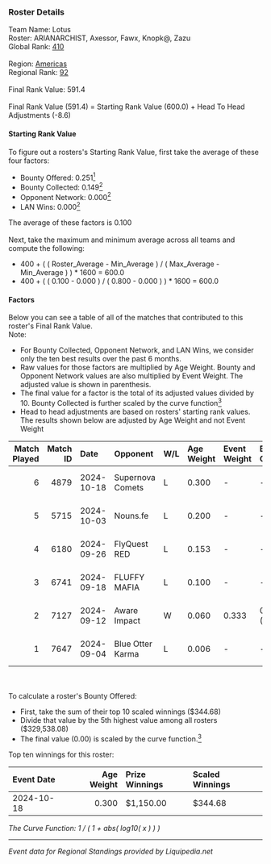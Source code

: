 ### Roster Details<br />
Team Name: Lotus<br />
Roster: ARIANARCHIST, Axessor, Fawx, Knopk@, Zazu<br />
Global Rank: [410](../standings_global.md)<br />
<br />
Region: [Americas]( ../standings_americas.md)<br />
Regional Rank: [92]( ../standings_americas.md)<br />
<br />
Final Rank Value:  591.4<br />
<br />
Final Rank Value (591.4) = Starting Rank Value (600.0) + Head To Head Adjustments (-8.6)<br />

#### Starting Rank Value<br />
To figure out a rosters's Starting Rank Value, first take the average of these four factors:<br />
- Bounty Offered: 0.251[<sup>1</sup>](#table2)
- Bounty Collected: 0.149[<sup>2</sup>](#table1)
- Opponent Network: 0.000[<sup>2</sup>](#table1)
- LAN Wins: 0.000[<sup>2</sup>](#table1)

The average of these factors is 0.100<br />
<br />
Next, take the maximum and minimum average across all teams and compute the following:<br />
- 400 + ( ( Roster_Average - Min_Average ) / ( Max_Average - Min_Average ) ) * 1600 = 600.0
- 400 + ( ( 0.100 - 0.000 ) / ( 0.800 - 0.000 ) ) * 1600 = 600.0


#### Factors<br />
Below you can see a table of all of the matches that contributed to this roster's Final Rank Value.<br />
Note:<br />

- For Bounty Collected, Opponent Network, and LAN Wins, we consider only the ten best results over the past 6 months.
- Raw values for those factors are multiplied by Age Weight. Bounty and Opponent Network values are also multiplied by Event Weight. The adjusted value is shown in parenthesis.
- The final value for a factor is the total of its adjusted values divided by 10. Bounty Collected is further scaled by the curve function[<sup>3</sup>](#curveFunction)
- Head to head adjustments are based on rosters' starting rank values. The results shown below are adjusted by Age Weight and not Event Weight
<span id="table1"></span><br />


| Match Played | Match ID | Date       | Opponent         | W/L | Age Weight | Event Weight | Bounty Collected | Opponent Network | LAN Wins  | H2H Adj. | Roster                                    |
| -: | -: | :- | :- | :- | :- | :- | :- | :- | :- | -: | :- |
|            6 |     4879 | 2024-10-18 | Supernova Comets | L   | 0.300      | -            | -                | -                | -         |    -3.00 | ARIANARCHIST, Axessor, Fawx, Knopk@, Zazu |
|            5 |     5715 | 2024-10-03 | Nouns.fe         | L   | 0.200      | -            | -                | -                | -         |    -3.02 | ARIANARCHIST, Axessor, Fawx, Knopk@, Zazu |
|            4 |     6180 | 2024-09-26 | FlyQuest RED     | L   | 0.153      | -            | -                | -                | -         |    -2.01 | ARIANARCHIST, Axessor, Fawx, Knopk@, Zazu |
|            3 |     6741 | 2024-09-18 | FLUFFY MAFIA     | L   | 0.100      | -            | -                | -                | -         |    -1.45 | ARIANARCHIST, Axessor, Fawx, Knopk@, Zazu |
|            2 |     7127 | 2024-09-12 | Aware Impact     | W   | 0.060      | 0.333        | 0.001 (0.000)    | 0.007 (0.000)    | 0 (0.000) |     0.95 | ARIANARCHIST, Axessor, Fawx, Knopk@, Zazu |
|            1 |     7647 | 2024-09-04 | Blue Otter Karma | L   | 0.006      | -            | -                | -                | -         |    -0.10 | ARIANARCHIST, Axessor, Fawx, Knopk@, Zazu |

<br />
<span id="table2"></span><br />
To calculate a roster's Bounty Offered:<br />

- First, take the sum of their top 10 scaled winnings ($344.68)
- Divide that value by the 5th highest value among all rosters ($329,538.08)
- The final value (0.00) is scaled by the curve function.[<sup>3</sup>](#curveFunction)

Top ten winnings for this roster:<br />

| Event Date | Age Weight | Prize Winnings | Scaled Winnings |
| :- | -: | :- | :- |
| 2024-10-18 |      0.300 | $1,150.00      | $344.68         |


<span id="curveFunction"></span>_The Curve Function: 1 / ( 1 + abs( log10( x ) ) )_<br />

---
_Event data for Regional Standings provided by Liquipedia.net_<br />
